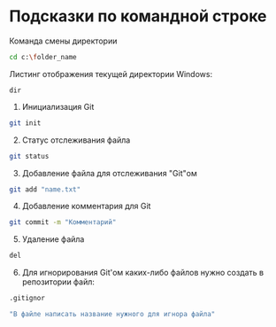 # Подсказки по командной строке
Команда смены директории
```sh
cd c:\folder_name
```

Листинг отображения текущей директории
Windows:
```
dir
```
1. Инициализация Git
```sh 
git init
```
2. Статус отслеживания файла
```sh
git status
```
3. Добавление файла для отслеживания "Git"ом
```sh
git add "name.txt"
```
4. Добавление комментария для Git
```sh
git commit -m "Комментарий"
```
5. Удаление файла
```sh
del
```
6. Для игнорирования Git'ом каких-либо файлов нужно создать в репозитории файл:
```sh
.gitignor

"В файле написать название нужного для игнора файла"
```
